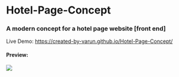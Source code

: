 # Hotel-Page-Concept
### A modern concept for a hotel page website [front end]

Live Demo: https://created-by-varun.github.io/Hotel-Page-Concept/
#### Preview: 
![](preview.gif)
